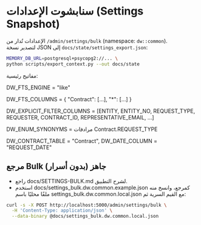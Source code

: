 # سنابشوت الإعدادات (Settings Snapshot)

الإعدادات تُدار من `/admin/settings/bulk` (namespace: `dw::common`).  
لتصدير نسخة JSON إلى `docs/state/settings_export.json`:

```bash
MEMORY_DB_URL=postgresql+psycopg2://... \
python scripts/export_context.py --out docs/state
```

مفاتيح رئيسية:

DW_FTS_ENGINE = "like"

DW_FTS_COLUMNS = { "Contract": [...], "*": [...] }

DW_EXPLICIT_FILTER_COLUMNS = [ENTITY, ENTITY_NO, REQUEST_TYPE, REQUESTER, CONTRACT_ID, REPRESENTATIVE_EMAIL, ...]

DW_ENUM_SYNONYMS = مرادفات Contract.REQUEST_TYPE

DW_CONTRACT_TABLE = "Contract", DW_DATE_COLUMN = "REQUEST_DATE"

## مرجع Bulk جاهز (بدون أسرار)
- راجع docs/SETTINGS-BULK.md لشرح التطبيق.
- استخدم docs/settings_bulk.dw.common.example.json كمرجع، وانسخ منه ملفًا محليًا باسم settings_bulk.dw.common.local.json مع القيم السرية ثم:
```bash
curl -s -X POST http://localhost:5000/admin/settings/bulk \
  -H 'Content-Type: application/json' \
  --data-binary @docs/settings_bulk.dw.common.local.json
```
